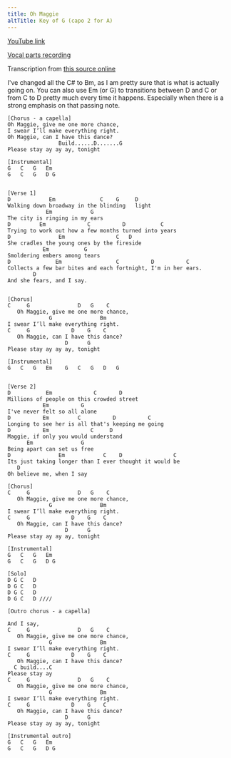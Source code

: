 ```yaml
---
title: Oh Maggie
altTitle: Key of G (capo 2 for A)
---
```


[YouTube link](https://www.youtube.com/watch?v=erFTFTjNtDD)

[Vocal parts recording](/trigger/maggie-intro.mp3)

Transcription from
[this source online](https://tabs.ultimate-guitar.com/tab/the-high-kings/oh-maggie-chords-2649372)

I've changed all the C# to Bm, as I am pretty sure that is what is actually
going on. You can also use Em (or G) to transitions between D and C or from C to
D pretty much every time it happens. Especially when there is a strong emphasis
on that passing note.

```
[Chorus - a capella]
Oh Maggie, give me one more chance,
I swear I’ll make everything right.
Oh Maggie, can I have this dance?
                Build......D.......G
Please stay ay ay ay, tonight

[Instrumental]
G   C   G   Em
G   C   G   D G


[Verse 1]
D            Em              C    G     D
Walking down broadway in the blinding   light
            Em            G
The city is ringing in my ears
D         Em             C          D           C
Trying to work out how a few months turned into years
D               Em                C   D
She cradles the young ones by the fireside
           Em           G
Smoldering embers among tears
D              Em                 C          D          C
Collects a few bar bites and each fortnight, I'm in her ears.
        D
And she fears, and I say.


[Chorus]
C     G               D   G    C
   Oh Maggie, give me one more chance,
             G               Bm
I swear I’ll make everything right.
C     G             D    G    C
   Oh Maggie, can I have this dance?
                  D      G
Please stay ay ay ay, tonight

[Instrumental]
G   C   G   Em    G   C   G   D   G


[Verse 2]
D           Em             C       D
Millions of people on this crowded street
           Em          G
I've never felt so all alone
D          Em         C          D          C
Longing to see her is all that's keeping me going
D          Em             C     D
Maggie, if only you would understand
      Em               G
Being apart can set us free
D               Em            C    D                C
Its just taking longer than I ever thought it would be
   D
Oh believe me, when I say

[Chorus]
C     G               D   G    C
   Oh Maggie, give me one more chance,
             G               Bm
I swear I’ll make everything right.
C     G             D    G    C
   Oh Maggie, can I have this dance?
                  D      G
Please stay ay ay ay, tonight

[Instrumental]
G   C   G   Em
G   C   G   D G

[Solo]
D G C   D
D G C   D
D G C   D
D G C   D ////

[Outro chorus - a capella]

And I say,
C     G               D   G    C
   Oh Maggie, give me one more chance,
             G               Bm
I swear I’ll make everything right.
C     G             D    G    C
   Oh Maggie, can I have this dance?
  C build....C
Please stay ay
C     G               D   G    C
   Oh Maggie, give me one more chance,
             G               Bm
I swear I’ll make everything right.
C     G             D    G    C
   Oh Maggie, can I have this dance?
                  D      G
Please stay ay ay ay, tonight

[Instrumental outro]
G   C   G   Em
G   C   G   D G

```
